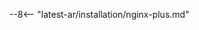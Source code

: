 [link-wallarm-health-check]:        ../admin-en/uat-checklist-en.md

--8<-- "latest-ar/installation/nginx-plus.md"